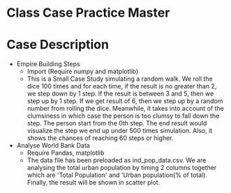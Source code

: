 # Class Case Practice Master
# Case Description 
* Empire Building Steps
   - Import (Require numpy and matplotlib) 
   - This is a Small Case Study simulating a random walk. 
   We roll the dice 100 times and for each time, if the result is no greater than 2, we step down by 1 step. If the result is between 3 and 5, then we step up by 1 step. If we get result of 6, then we step up by a random number from rolling the dice. Meanwhile, it takes into account of the clumsiness in which case the person is too clumsy to fall down the step. The person start from the 0th step.
   The end result would visualize the step we end up under 500 times simulation. Also, it shows the chances of reaching 60 steps or higher.
* Analyse World Bank Data
   - Require Pandas, matplotlib
   - The data file has been preloaded as ind_pop_data.csv. We are analysing the total urban population by timing 2 columns together which are 'Total Population' and 'Urban population(% of total). Finally, the result will be shown in scatter plot.
